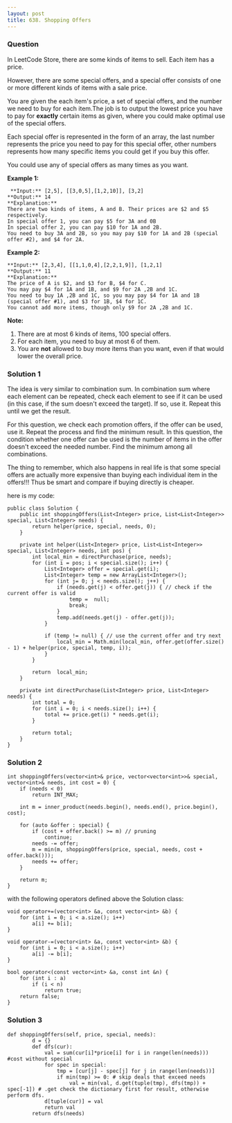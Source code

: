 ```yaml
---
layout: post
title: 638. Shopping Offers
---
```

### Question
In LeetCode Store, there are some kinds of items to sell. Each item has a
price.

However, there are some special offers, and a special offer consists of one or
more different kinds of items with a sale price.

You are given the each item's price, a set of special offers, and the number
we need to buy for each item.The job is to output the lowest price you have to
pay for **exactly** certain items as given, where you could make optimal use
of the special offers.

Each special offer is represented in the form of an array, the last number
represents the price you need to pay for this special offer, other numbers
represents how many specific items you could get if you buy this offer.

You could use any of special offers as many times as you want.

 **Example 1:**  

    
    
     **Input:** [2,5], [[3,0,5],[1,2,10]], [3,2]
    **Output:** 14
    **Explanation:** 
    There are two kinds of items, A and B. Their prices are $2 and $5 respectively. 
    In special offer 1, you can pay $5 for 3A and 0B
    In special offer 2, you can pay $10 for 1A and 2B. 
    You need to buy 3A and 2B, so you may pay $10 for 1A and 2B (special offer #2), and $4 for 2A.
    

**Example 2:**  

    
    
    **Input:** [2,3,4], [[1,1,0,4],[2,2,1,9]], [1,2,1]
    **Output:** 11
    **Explanation:** 
    The price of A is $2, and $3 for B, $4 for C. 
    You may pay $4 for 1A and 1B, and $9 for 2A ,2B and 1C. 
    You need to buy 1A ,2B and 1C, so you may pay $4 for 1A and 1B (special offer #1), and $3 for 1B, $4 for 1C. 
    You cannot add more items, though only $9 for 2A ,2B and 1C.
    

**Note:**  

  1. There are at most 6 kinds of items, 100 special offers.
  2. For each item, you need to buy at most 6 of them.
  3. You are **not** allowed to buy more items than you want, even if that would lower the overall price.

### Solution 1
The idea is very similar to combination sum. In combination sum where each
element can be repeated, check each element to see if it can be used (in this
case, if the sum doesn't exceed the target). If so, use it. Repeat this until
we get the result.

For this question, we check each promotion offers, if the offer can be used,
use it. Repeat the process and find the minimum result. In this question, the
condition whether one offer can be used is the number of items in the offer
doesn't exceed the needed number. Find the minimum among all combinations.

The thing to remember, which also happens in real life is that some special
offers are actually more expensive than buying each individual item in the
offers!!! Thus be smart and compare if buying directly is cheaper.

here is my code:

    
    
    public class Solution {
        public int shoppingOffers(List<Integer> price, List<List<Integer>> special, List<Integer> needs) {
        	return helper(price, special, needs, 0);
        }
        
        private int helper(List<Integer> price, List<List<Integer>> special, List<Integer> needs, int pos) {
        	int local_min = directPurchase(price, needs);
        	for (int i = pos; i < special.size(); i++) {
        		List<Integer> offer = special.get(i);
        		List<Integer> temp = new ArrayList<Integer>();
            	for (int j= 0; j < needs.size(); j++) {
            		if (needs.get(j) < offer.get(j)) { // check if the current offer is valid
            			temp =  null;
            			break;
            		}
            		temp.add(needs.get(j) - offer.get(j));
            	}
            	
        		if (temp != null) { // use the current offer and try next
        			local_min = Math.min(local_min, offer.get(offer.size() - 1) + helper(price, special, temp, i)); 
        		}
        	}
    
        	return  local_min;
        }
        
        private int directPurchase(List<Integer> price, List<Integer> needs) {
        	int total = 0;
        	for (int i = 0; i < needs.size(); i++) {
        		total += price.get(i) * needs.get(i);
        	}
        	
        	return total;
        }
    }
    
    


### Solution 2
    
    
    int shoppingOffers(vector<int>& price, vector<vector<int>>& special, vector<int>& needs, int cost = 0) {
        if (needs < 0)
            return INT_MAX;
    
        int m = inner_product(needs.begin(), needs.end(), price.begin(), cost);
    
        for (auto &offer : special) {
            if (cost + offer.back() >= m) // pruning
                continue;
            needs -= offer;
            m = min(m, shoppingOffers(price, special, needs, cost + offer.back()));
            needs += offer;
        }
    
        return m;
    }
    

with the following operators defined above the Solution class:

    
    
    void operator+=(vector<int> &a, const vector<int> &b) {
        for (int i = 0; i < a.size(); i++)
            a[i] += b[i];
    }
    
    void operator-=(vector<int> &a, const vector<int> &b) {
        for (int i = 0; i < a.size(); i++)
            a[i] -= b[i];
    }
    
    bool operator<(const vector<int> &a, const int &n) {
        for (int i : a)
            if (i < n)
                return true;
        return false;
    }
    


### Solution 3
    
    
    def shoppingOffers(self, price, special, needs):
            d = {}
            def dfs(cur):
                val = sum(cur[i]*price[i] for i in range(len(needs))) #cost without special
                for spec in special:
                    tmp = [cur[j] - spec[j] for j in range(len(needs))]
                    if min(tmp) >= 0: # skip deals that exceed needs
                        val = min(val, d.get(tuple(tmp), dfs(tmp)) + spec[-1]) # .get check the dictionary first for result, otherwise perform dfs.
                d[tuple(cur)] = val
                return val
            return dfs(needs)
    



